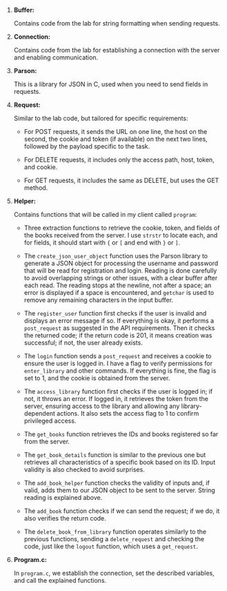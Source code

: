 1. **Buffer:**  

   Contains code from the lab for string formatting when sending requests.

2. **Connection:**  

   Contains code from the lab for establishing a connection with the server and enabling communication.

3. **Parson:**  

   This is a library for JSON in C, used when you need to send fields in requests.

4. **Request:**  

   Similar to the lab code, but tailored for specific requirements:

   - For POST requests, it sends the URL on one line, the host on the second, the cookie and token (if available) on the next two lines, followed by the payload specific to the task.

   - For DELETE requests, it includes only the access path, host, token, and cookie.

   - For GET requests, it includes the same as DELETE, but uses the GET method.

5. **Helper:**  

   Contains functions that will be called in my client called `program`:

   - Three extraction functions to retrieve the cookie, token, and fields of the books received from the server. I use `strstr` to locate each, and for fields, it should start with `{` or `[` and end with `}` or `]`.

   - The `create_json_user_object` function uses the Parson library to generate a JSON object for processing the username and password that will be read for registration and login. Reading is done carefully to avoid overlapping strings or other issues, with a clear buffer after each read. The reading stops at the newline, not after a space; an error is displayed if a space is encountered, and `getchar` is used to remove any remaining characters in the input buffer.

   - The `register_user` function first checks if the user is invalid and displays an error message if so. If everything is okay, it performs a `post_request` as suggested in the API requirements. Then it checks the returned code; if the return code is 201, it means creation was successful; if not, the user already exists.

   - The `login` function sends a `post_request` and receives a cookie to ensure the user is logged in. I have a flag to verify permissions for `enter_library` and other commands. If everything is fine, the flag is set to 1, and the cookie is obtained from the server.

   - The `access_library` function first checks if the user is logged in; if not, it throws an error. If logged in, it retrieves the token from the server, ensuring access to the library and allowing any library-dependent actions. It also sets the access flag to 1 to confirm privileged access.

   - The `get_books` function retrieves the IDs and books registered so far from the server.

   - The `get_book_details` function is similar to the previous one but retrieves all characteristics of a specific book based on its ID. Input validity is also checked to avoid surprises.

   - The `add_book_helper` function checks the validity of inputs and, if valid, adds them to our JSON object to be sent to the server. String reading is explained above.

   - The `add_book` function checks if we can send the request; if we do, it also verifies the return code.

   - The `delete_book_from_library` function operates similarly to the previous functions, sending a `delete_request` and checking the code, just like the `logout` function, which uses a `get_request`.

6. **Program.c:**  

   In `program.c`, we establish the connection, set the described variables, and call the explained functions.
